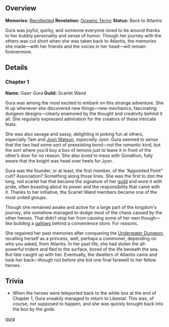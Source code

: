 <!-- title: Gawr Gura -->
<!-- quote: Watch your mouth when you're talking to me >:3 -->
<!-- chapters: 0 -->
<!-- images: (Gura's Chapter 1 Profile), (Gura and the others exploring Atlantis), (Reollection - Gawr Gura)  -->
<!-- model: false -->

## Overview

**Memories:** [Recollected](https://youtu.be/SDnRHwpnIH4)
**Revelation:** [Oceanic Terror](#entry:oceanic-terror-entry)
**Status:** Back to Atlantis

Gura was joyful, quirky, and someone everyone loved to be around thanks to her bubbly personality and sense of humor. Though her journey with the others was cut short when she was taken back to Atlantis, the memories she made—with her friends and the voices in her head—will remain forevermore.

## Details

### Chapter 1

**Name:** Gawr Gura
**Guild:** Scarlet Wand

Gura was among the most excited to embark on this strange adventure. She lit up whenever she discovered new things—new mechanics, fascinating dungeon designs—clearly enamored by the thought and creativity behind it all. She regularly expressed admiration for the creators of these intricate feats.

She was also savage and sassy, delighting in poking fun at others, especially Tam and [Jyon Watson,](https://www.youtube.com/live/PJtapc2_7ok?si=Zjtfn-It4RAxI-V-&t=7423) _especially_ Jyon. Gura seemed to sense that the two had some sort of preexisting bond—not the romantic kind, but the sort where you’d buy a box of lemons just to leave it in front of the other’s door for no reason. She also loved to mess with Gonathon, fully aware that the knight was head over heels for Jyon.

Gura was the founder, or at least, the first member, of the “Appointed Point” cult? Association? Something along those lines. She was the first to don the long, red scarlet hat that became the signature of her [guild](#entry:guilds-entry) and wore it with pride, often boasting about its power and the responsibility that came with it. Thanks to her initiative, the Scarlet Wand members became one of the most united groups.

Though she remained awake and active for a large part of the kingdom's journey, she somehow managed to dodge most of the chaos caused by the other heroes. That didn’t stop her from causing some of her own though—like building a [gallows](https://www.youtube.com/live/72SJQRQ7qi0?t=4184) behind a convenience store. For reasons.

She regained her past memories after conquering the [Underwater Dungeon](#entry:underwater-dungeon-entry), recalling herself as a princess, well, perhaps a commoner, depending on who you asked, from Atlantis. In her past life, she had stolen the all-powerful trident and fled to the surface, bored of the life beneath the sea. But fate caught up with her. Eventually, the dwellers of Atlantis came and took her back—though not before she bid one final farewell to her fellow heroes.

## Trivia

- When the heroes were teleported back to the white box at the end of Chapter 1, Gura sneakily managed to return to Libestal. This was, of course, not supposed to happen, and she was quickly brought back into the box by the gods.

[gura](#easter:easter-gura)
